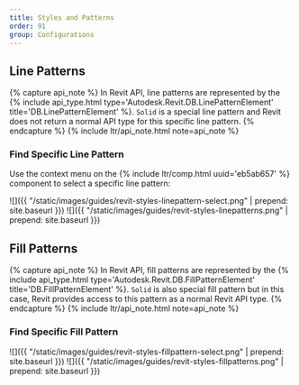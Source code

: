 ```yaml
---
title: Styles and Patterns
order: 91
group: Configurations
---
```


## Line Patterns

{% capture api_note %}
In Revit API, line patterns are represented by the {% include api_type.html type='Autodesk.Revit.DB.LinePatternElement' title='DB.LinePatternElement' %}. `Solid` is a special line pattern and Revit does not return a normal API type for this specific line pattern.
{% endcapture %}
{% include ltr/api_note.html note=api_note %}

### Find Specific Line Pattern

Use the context menu on the {% include ltr/comp.html uuid='eb5ab657' %} component to select a specific line pattern:

![]({{ "/static/images/guides/revit-styles-linepattern-select.png" | prepend: site.baseurl }})
![]({{ "/static/images/guides/revit-styles-linepatterns.png" | prepend: site.baseurl }})

## Fill Patterns

{% capture api_note %}
In Revit API, fill patterns are represented by the {% include api_type.html type='Autodesk.Revit.DB.FillPatternElement' title='DB.FillPatternElement' %}. `Solid` is also special fill pattern but in this case, Revit provides access to this pattern as a normal Revit API type.
{% endcapture %}
{% include ltr/api_note.html note=api_note %}

### Find Specific Fill Pattern

![]({{ "/static/images/guides/revit-styles-fillpattern-select.png" | prepend: site.baseurl }})
![]({{ "/static/images/guides/revit-styles-fillpatterns.png" | prepend: site.baseurl }})

